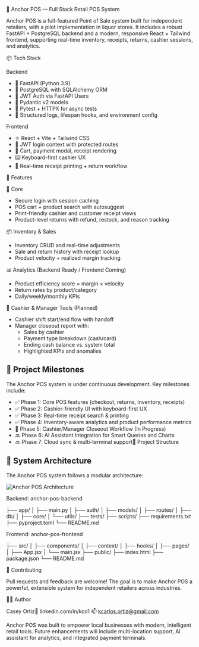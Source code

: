 🧾 Anchor POS — Full Stack Retail POS System

Anchor POS is a full-featured Point of Sale system built for independent retailers, with a pilot implementation in liquor stores. It includes a robust FastAPI + PostgreSQL backend and a modern, responsive React + Tailwind frontend, supporting real-time inventory, receipts, returns, cashier sessions, and analytics.

📦 Tech Stack

Backend
* 🧠 FastAPI (Python 3.9)
* 🐘 PostgreSQL with SQLAlchemy ORM
* 🔐 JWT Auth via FastAPI Users
* 📄 Pydantic v2 models
* 🧪 Pytest + HTTPX for async tests
* 🧰 Structured logs, lifespan hooks, and environment config

Frontend
* ⚛️ React + Vite + Tailwind CSS
* 🔐 JWT login context with protected routes
* 🛒 Cart, payment modal, receipt rendering
* ⌨️ Keyboard-first cashier UX
* 🧾 Real-time receipt printing + return workflow

🚀 Features

🧠 Core
* Secure login with session caching
* POS cart + product search with autosuggest
* Print-friendly cashier and customer receipt views
* Product-level returns with refund, restock, and reason tracking

📦 Inventory & Sales
* Inventory CRUD and real-time adjustments
* Sale and return history with receipt lookup
* Product velocity + realized margin tracking

📊 Analytics (Backend Ready / Frontend Coming)
* Product efficiency score = margin × velocity
* Return rates by product/category
* Daily/weekly/monthly KPIs

💼 Cashier & Manager Tools (Planned)
* Cashier shift start/end flow with handoff
* Manager closeout report with:
   * Sales by cashier
   * Payment type breakdown (cash/card)
   * Ending cash balance vs. system total
   * Highlighted KPIs and anomalies

## 🧭 Project Milestones

The Anchor POS system is under continuous development. Key milestones include:

- ✅ Phase 1: Core POS features (checkout, returns, inventory, receipts)
- ✅ Phase 2: Cashier-friendly UI with keyboard-first UX
- ✅ Phase 3: Real-time receipt search & printing
- ✅ Phase 4: Inventory-aware analytics and product performance metrics
- 🔄 Phase 5: Cashier/Manager Closeout Workflow (In Progress)
- 🔜 Phase 6: AI Assistant Integration for Smart Queries and Charts
- 🔜 Phase 7: Cloud sync & multi-terminal support🧾 Project Structure

## 🧱 System Architecture

The Anchor POS system follows a modular architecture:

![Anchor POS Architecture](./assets/anchor-pos-architecture.png)

Backend: anchor-pos-backend

├── app/
│   ├── main.py
│   ├── auth/
│   ├── models/
│   ├── routes/
│   ├── db/
│   ├── core/
│   └── utils/
├── tests/
├── scripts/
├── requirements.txt
├── pyproject.toml
└── README.md

Frontend: anchor-pos-frontend

├── src/
│   ├── components/
│   ├── context/
│   ├── hooks/
│   ├── pages/
│   ├── App.jsx
│   └── main.jsx
├── public/
├── index.html
├── package.json
└── README.md

🌟 Contributing

Pull requests and feedback are welcome! The goal is to make Anchor POS a powerful, extensible system for independent retailers across industries.

🧑‍💻 Author

Casey Ortiz🔗 linkedin.com/in/kco1 📫 kcarlos.ortiz@gmail.com

Anchor POS was built to empower local businesses with modern, intelligent retail tools.
Future enhancements will include multi-location support, AI assistant for analytics, and integrated payment terminals.
